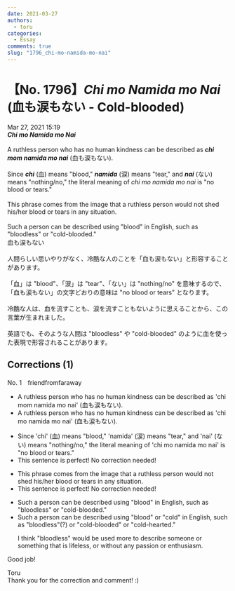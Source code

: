 ```yaml
---
date: 2021-03-27
authors:
  - toru
categories:
  - Essay
comments: true
slug: "1796_chi-mo-namida-mo-nai"
---
```


# 【No. 1796】<strong><em>Chi mo Namida mo Nai</em></strong> (血も涙もない - Cold-blooded)
<div class="date">Mar 27, 2021 15:19</div>
<div id="post"><div id="body_show_ori">
<strong><em>Chi mo Namida mo Nai</em></strong><br/><br/>A ruthless person who has no human kindness can be described as <strong><em>chi mom namida mo nai</em></strong> (血も涙もない).<br/><br/>Since <strong><em>chi</em></strong> (血) means "blood," <strong><em>namida</em></strong> (涙) means "tear," and <strong><em>nai</em></strong> (ない) means "nothing/no," the literal meaning of <em>chi mo namida mo nai</em> is "no blood or tears."<br/><br/>This phrase comes from the image that a ruthless person would not shed his/her blood or tears in any situation.<br/><br/>Such a person can be described using "blood" in English, such as "bloodless" or "cold-blooded."
</div></div>

<!-- more -->

<div id="post_ja"><div id="body_show_mo">
血も涙もない<br/><br/>人間らしい思いやりがなく、冷酷な人のことを「血も涙もない」と形容することがあります。<br/><br/>「血」は "blood"、「涙」は "tear"、「ない」は "nothing/no" を意味するので、「血も涙もない」の文字どおりの意味は "no blood or tears" となります。<br/><br/>冷酷な人は、血を流すことも、涙を流すこともないように思えることから、この言葉が生まれました。<br/><br/>英語でも、そのような人間は "bloodless" や "cold-blooded" のように血を使った表現で形容されることがあります。
</div></div>

## Corrections (1)
<div id="block"><div class="first_name"> No. 1　<span class="just_name">friendfromfaraway</span></div><div id="block2">
<ul class="correction_field">
<li class="incorrect">A ruthless person who has no human kindness can be described as 'chi mom namida mo nai' (血も涙もない).</li>
<li class="corrected correct">
A ruthless person who has no human kindness can be described as 'chi mo namida mo nai' (血も涙もない).
</li>
</ul>
<ul class="correction_field">
<li class="incorrect">Since 'chi' (血) means "blood," 'namida' (涙) means "tear," and 'nai' (ない) means "nothing/no," the literal meaning of 'chi mo namida mo nai' is "no blood or tears."</li>
<li class="corrected perfect">This sentence is perfect! No correction needed!</li>
</ul>
<ul class="correction_field">
<li class="incorrect">This phrase comes from the image that a ruthless person would not shed his/her blood or tears in any situation.</li>
<li class="corrected perfect">This sentence is perfect! No correction needed!</li>
</ul>
<ul class="correction_field">
<li class="incorrect">Such a person can be described using "blood" in English, such as "bloodless" or "cold-blooded."</li>
<li class="corrected correct">
Such a person can be described using "blood" or "cold" in English, such as "bloodless"(?) or "cold-blooded" or "cold-hearted."
<p class="correction_comment">I think "bloodless" would be used more to describe someone or something that is lifeless, or without any passion or enthusiasm.</p>
</li>
</ul>
<p class="comment_small">
 Good job!
</p>

</div><div class="name"><span class="just_name">Toru</span><br>
Thank you for the correction and comment! :)
</div>
</div>
